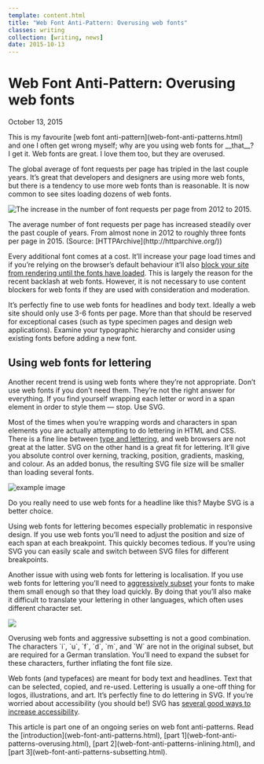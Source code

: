 ```yaml
---
template: content.html
title: "Web Font Anti-Pattern: Overusing web fonts"
classes: writing
collection: [writing, news]
date: 2015-10-13
---
```


# Web Font Anti-Pattern: Overusing web fonts
<p class="subtitle">October 13, 2015</p>

<p class=intro>This is my favourite [web font anti-pattern](web-font-anti-patterns.html) and one I often get wrong myself; why are you using web fonts for __that__? I get it. Web fonts are great. I love them too, but they are overused.</p>

 The global average of font requests per page has tripled in the last couple years. It’s great that developers and designers are using more web fonts, but there is a tendency to use more web fonts than is reasonable. It is now common to see sites loading dozens of web fonts.

![The increase in the number of font requests per page from 2012 to 2015.](/assets/images/font-requests-per-page.png)
<p class=caption>The average number of font requests per page has increased steadily over the past couple of years. From almost none in 2012 to roughly three fonts per page in 2015. (Source: [HTTPArchive](http://httparchive.org/))</p>

Every additional font comes at a cost. It’ll increase your page load times and if you’re relying on the browser’s default behaviour it’ll also [block your site from rendering until the fonts have loaded](http://localhost:3000/writing/preload-hints-for-web-fonts.html). This is largely the reason for the recent backlash at web fonts. However, it is not necessary to use content blockers for web fonts if they are used with consideration and moderation.

It’s perfectly fine to use web fonts for headlines and body text. Ideally a web site should only use 3-6 fonts per page. More than that should be reserved for exceptional cases (such as type specimen pages and design web applications). Examine your typographic hierarchy and consider using existing fonts before adding a new font.

## Using web fonts for lettering
Another recent trend is using web fonts where they’re not appropriate. Don’t use web fonts if you don’t need them. They’re not the right answer for everything. If you find yourself wrapping each letter or word in a span element in order to style them — stop. Use <abbr>SVG</abbr>.

Most of the times when you’re wrapping words and characters in span elements you are actually attempting to do lettering in <abbr>HTML</abbr> and <abbr>CSS</abbr>. There is a fine line between [type and lettering](http://www.smashingmagazine.com/2013/01/understanding-difference-between-type-and-lettering/), and web browsers are not great at the latter. <abbr>SVG</abbr> on the other hand is a great fit for lettering. It’ll give you absolute control over kerning, tracking, position, gradients, masking, and colour. As an added bonus, the resulting <abbr>SVG</abbr> file size will be smaller than loading several fonts.

![example image](/assets/images/web-fonts-vs-lettering.png)
<p class=caption>Do you really need to use web fonts for a headline like this? Maybe <abbr>SVG</abbr> is a better choice.</p>

Using web fonts for lettering becomes especially problematic in responsive design. If you use web fonts you’ll need to adjust the position and size of each span at each breakpoint. This quickly becomes tedious. If you’re using <abbr>SVG</abbr> you can easily scale and switch between <abbr>SVG</abbr> files for different breakpoints.

Another issue with using web fonts for lettering is localisation. If you use web fonts for lettering you’ll need to [aggressively subset](web-font-anti-patterns-subsetting.html) your fonts to make them small enough so that they load quickly. By doing that you’ll also make it difficult to translate your lettering in other languages, which often uses different character set.

![](/assets/images/web-fonts-vs-lettering-de.png)
<p class=caption>Overusing web fonts and aggressive subsetting is not a good combination. The characters `i`, `u`, `f`, `d`, `m`, and `W` are not in the original subset, but are required for a German translation. You’ll need to expand the subset for these characters, further inflating the font file size.</p>

Web fonts (and typefaces) are meant for body text and headlines. Text that can be selected, copied, and re-used. Lettering is usually a one-off thing for logos, illustrations, and art. It’s perfectly fine to do lettering in SVG. If you’re worried about accessibility (you should be!) SVG has [several good ways to increase accessibility](http://www.sitepoint.com/tips-accessible-svg/).

<p class=info>This article is part one of an ongoing series on web font anti-patterns. Read the [introduction](web-font-anti-patterns.html),  [part 1](web-font-anti-patterns-overusing.html), [part 2](web-font-anti-patterns-inlining.html), and [part 3](web-font-anti-patterns-subsetting.html).</p>